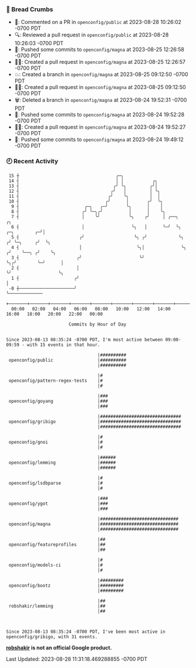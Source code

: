 ### 🍞 Bread Crumbs

 * 💬: Commented on a PR in  `openconfig/public` at 2023-08-28 10:26:02 -0700 PDT
 * 🔍: Reviewed a pull request in  `openconfig/public` at 2023-08-28 10:26:03 -0700 PDT
 * 🚢: Pushed some commits to `openconfig/magna` at 2023-08-25 12:26:58 -0700 PDT
 * ✍🏼: Created a pull request in `openconfig/magna` at 2023-08-25 12:26:57 -0700 PDT
 * 💥: Created a branch in `openconfig/magna` at 2023-08-25 09:12:50 -0700 PDT
 * ✍🏼: Created a pull request in `openconfig/magna` at 2023-08-25 09:12:50 -0700 PDT
 * 🗑: Deleted a branch in `openconfig/magna` at 2023-08-24 19:52:31 -0700 PDT
 * 🚢: Pushed some commits to `openconfig/magna` at 2023-08-24 19:52:28 -0700 PDT
 * ✍🏼: Created a pull request in `openconfig/magna` at 2023-08-24 19:52:27 -0700 PDT
 * 🚢: Pushed some commits to `openconfig/magna` at 2023-08-24 19:49:12 -0700 PDT

### 🕘 Recent Activity
```
 15 ┼                                     ╭─╮
 14 ┤                                     │ │           ╭╮
 13 ┤                                    ╭╯ ╰╮         ╭╯│
 12 ┤                                   ╭╯   │         │ ╰╮
 11 ┤                                  ╭╯    ╰╮        │  │
 10 ┤                                 ╭╯      │       ╭╯  ╰╮
  9 ┤                         ╭─╮   ╭─╯       ╰╮      │    │
  8 ┤                        ╭╯ ╰─╮╭╯          │      │    ╰╮
  7 ┤                        │    ╰╯           ╰╮    ╭╯     │ ╭──╮                    ╭╮
  6 ┤                        │                  ╰╮   │      ╰─╯  ╰╮      ╭─╮        ╭─╯│
  5 ┤                       ╭╯                   ╰╮ ╭╯            ╰╮    ╭╯ ╰─╮     ╭╯  ╰╮
  4 ┤                       │                     ╰╮│              ╰╮  ╭╯    ╰──╮ ╭╯    ╰╮
  3 ┤                      ╭╯                      ╰╯               ╰╮╭╯        ╰─╯      │
  2 ┤                      │                                         ╰╯                  ╰╮
  1 ┤                     ╭╯                                                              │
 -0 ┼─────────────────────╯                                                               ╰─────────────
    +───────+───────+───────+───────+───────+───────+───────+───────+───────+───────+───────+───────+────
  00:00   02:00   04:00   06:00   08:00   10:00   12:00   14:00   16:00   18:00   20:00   22:00   00:00   

						Commits by Hour of Day


Since 2023-08-13 08:35:24 -0700 PDT, I'm most active between 09:00-09:59 - with 15 events in that hour.

```



```
                                   |##########
 openconfig/public                 |##########
                                   |##########

                                   |#
 openconfig/pattern-regex-tests    |#
                                   |#

                                   |###
 openconfig/goyang                 |###
                                   |###

                                   |###############################
 openconfig/gribigo                |###############################
                                   |###############################

                                   |#
 openconfig/gnoi                   |#
                                   |#

                                   |######
 openconfig/lemming                |######
                                   |######

                                   |#
 openconfig/lsdbparse              |#
                                   |#

                                   |###
 openconfig/ygot                   |###
                                   |###

                                   |##############################
 openconfig/magna                  |##############################
                                   |##############################

                                   |##
 openconfig/featureprofiles        |##
                                   |##

                                   |#
 openconfig/models-ci              |#
                                   |#

                                   |#########
 openconfig/bootz                  |#########
                                   |#########

                                   |##
 robshakir/lemming                 |##
                                   |##



Since 2023-08-13 08:35:24 -0700 PDT, I've been most active in openconfig/gribigo, with 31 events.

```
**[robshakir](mailto:robjs@google.com) is not an official Google product.**  


Last Updated: 2023-08-28 11:31:18.469288855 -0700 PDT
